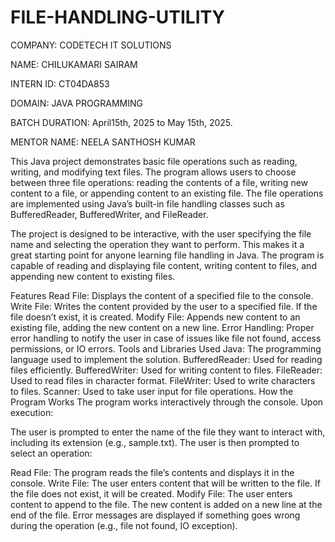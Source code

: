 # FILE-HANDLING-UTILITY

COMPANY: CODETECH IT SOLUTIONS

NAME:   CHILUKAMARI SAIRAM

INTERN ID: CT04DA853

DOMAIN: JAVA PROGRAMMING

BATCH DURATION: April15th, 2025 to May 15th, 2025.  

MENTOR NAME: NEELA SANTHOSH KUMAR

This Java project demonstrates basic file operations such as reading, writing, and modifying text files. The program allows users to choose between three file operations: reading the contents of a file, writing new content to a file, or appending content to an existing file. The file operations are implemented using Java’s built-in file handling classes such as BufferedReader, BufferedWriter, and FileReader.

The project is designed to be interactive, with the user specifying the file name and selecting the operation they want to perform. This makes it a great starting point for anyone learning file handling in Java. The program is capable of reading and displaying file content, writing content to files, and appending new content to existing files.

Features Read File: Displays the content of a specified file to the console. Write File: Writes the content provided by the user to a specified file. If the file doesn’t exist, it is created. Modify File: Appends new content to an existing file, adding the new content on a new line. Error Handling: Proper error handling to notify the user in case of issues like file not found, access permissions, or IO errors. Tools and Libraries Used Java: The programming language used to implement the solution. BufferedReader: Used for reading files efficiently. BufferedWriter: Used for writing content to files. FileReader: Used to read files in character format. FileWriter: Used to write characters to files. Scanner: Used to take user input for file operations. How the Program Works The program works interactively through the console. Upon execution:

The user is prompted to enter the name of the file they want to interact with, including its extension (e.g., sample.txt). The user is then prompted to select an operation:

Read File: The program reads the file’s contents and displays it in the console. Write File: The user enters content that will be written to the file. If the file does not exist, it will be created. Modify File: The user enters content to append to the file. The new content is added on a new line at the end of the file. Error messages are displayed if something goes wrong during the operation (e.g., file not found, IO exception).
